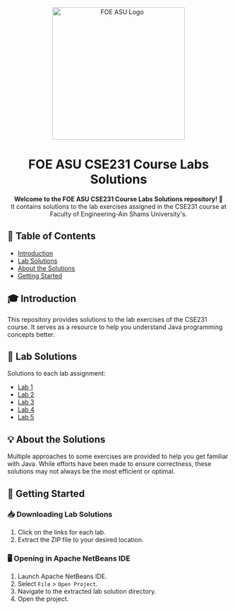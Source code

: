 <div align="center">
  <img src="https://i.imgur.com/RKTSGKg.png" alt="FOE ASU Logo" width="300"/>
</div>

<h1 align="center">FOE ASU CSE231 Course Labs Solutions</h1>

<p align="center">
  <strong>Welcome to the FOE ASU CSE231 Course Labs Solutions repository! 🚀</strong>
  <br>
It contains solutions to the lab exercises assigned in the CSE231 course at Faculty of Engineering-Ain Shams University's.
</p>

## 📑 Table of Contents

- [Introduction](#-introduction)
- [Lab Solutions](#-lab-solutions)
- [About the Solutions](#-about-the-solutions)
- [Getting Started](#-getting-started)


## 🎓 Introduction

This repository provides solutions to the lab exercises of the CSE231 course. It serves as a resource to help you understand Java programming concepts better.

## 🧩 Lab Solutions

Solutions to each lab assignment:

- [Lab 1](https://ssgithub.com/AshrafByte/CSE231/tree/master/Labs%20Solutions/Lab1)
- [Lab 2](https://ssgithub.com/AshrafByte/CSE231/tree/master/Labs%20Solutions/Lab2)
- [Lab 3](https://ssgithub.com/AshrafByte/CSE231/tree/master/Labs%20Solutions/Lab3)
- [Lab 4](https://ssgithub.com/AshrafByte/CSE231/tree/master/Labs%20Solutions/Lab4)
- [Lab 5](https://ssgithub.com/AshrafByte/CSE231/tree/master/Labs%20Solutions/Lab5)

## 💡 About the Solutions

Multiple approaches to some exercises are provided to help you get familiar with Java. While efforts have been made to ensure correctness, these solutions may not always be the most efficient or optimal.

## 🚀 Getting Started


### 📥 Downloading Lab Solutions

1. Click on the links for each lab.
2. Extract the ZIP file to your desired location.

### 🖥️ Opening in Apache NetBeans IDE

1. Launch Apache NetBeans IDE.
2. Select `File` > `Open Project`.
3. Navigate to the extracted lab solution directory.
4. Open the project.
